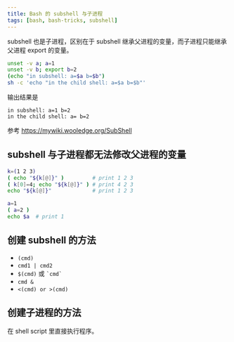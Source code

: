 ```yaml
---
title: Bash 的 subshell 与子进程
tags: [bash, bash-tricks, subshell]
---
```



subshell 也是子进程，区别在于 subshell 继承父进程的变量，而子进程只能继承父进程 export 的变量。

```sh
unset -v a; a=1
unset -v b; export b=2
(echo "in subshell: a=$a b=$b")
sh -c 'echo "in the child shell: a=$a b=$b"'
```

输出结果是

```
in subshell: a=1 b=2
in the child shell: a= b=2
```

参考 https://mywiki.wooledge.org/SubShell

## subshell 与子进程都无法修改父进程的变量

```sh
k=(1 2 3)
( echo "${k[@]}" )         # print 1 2 3
( k[0]=4; echo "${k[@]}" ) # print 4 2 3
echo "${k[@]}"             # print 1 2 3

a=1
( a=2 )
echo $a  # print 1
```

## 创建 subshell 的方法

- `(cmd)`
- `cmd1 | cmd2`
- `$(cmd)` 或 `` `cmd` ``
- `cmd &`
- `<(cmd) or >(cmd)`

## 创建子进程的方法

在 shell script 里直接执行程序。
